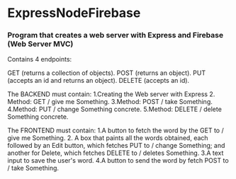 # ExpressNodeFirebase

### Program that creates a web server with Express and Firebase (Web Server MVC)

Contains 4 endpoints:

GET (returns a collection of objects).
POST (returns an object).
PUT (accepts an id and returns an object).
DELETE (accepts an id).

The BACKEND must contain:
1.Creating the Web server with Express
2. Method: GET / give me Something.
3.Method: POST / take Something.
4.Method: PUT / change Something concrete.
5.Method: DELETE / delete Something concrete.

The FRONTEND must contain:
1.A button to fetch the word by the GET to / give me Something.
2. A box that paints all the words obtained, each followed by an Edit button, which fetches PUT to / change Something; and another for Delete, which fetches DELETE to / deletes Something.
3.A text input to save the user's word.
4.A button to send the word by fetch POST to / take Something.